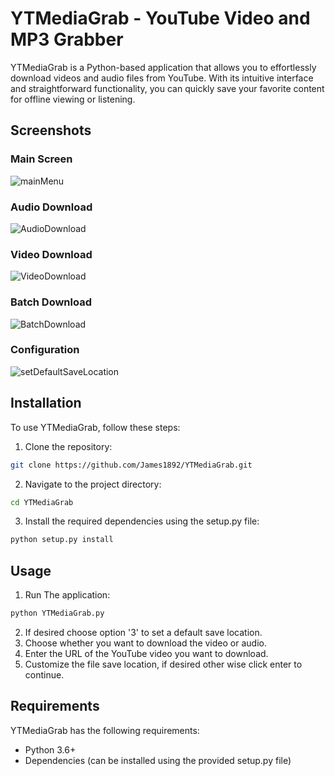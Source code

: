 ﻿# YTMediaGrab - YouTube Video and MP3 Grabber

YTMediaGrab is a Python-based application that allows you to effortlessly download videos and audio files from YouTube. With its intuitive interface and straightforward functionality, you can quickly save your favorite content for offline viewing or listening.


## Screenshots

### Main Screen
![mainMenu](https://github.com/James1892/YTMediaGrab/assets/26960992/4b58752e-7f1f-4712-8d5d-bc3b545b0fd8)

### Audio Download
![AudioDownload](https://github.com/James1892/YTMediaGrab/assets/26960992/57ea8331-e81d-4e6a-9b38-b1a26e003178)

### Video Download
![VideoDownload](https://github.com/James1892/YTMediaGrab/assets/26960992/2f430eee-d302-41fe-80cc-713058ea6dc0)

### Batch Download
![BatchDownload](https://github.com/James1892/YTMediaGrab/assets/26960992/19472296-b635-4985-a21c-d1999a8558f1)

### Configuration
![setDefaultSaveLocation](https://github.com/James1892/YTMediaGrab/assets/26960992/278c4aee-9f6f-47a5-b880-aabb2b41b45b)

## Installation
To use YTMediaGrab, follow these steps:

1. Clone the repository: 
```bash
git clone https://github.com/James1892/YTMediaGrab.git
```

2. Navigate to the project directory:
```bash
cd YTMediaGrab
```
3. Install the required dependencies using the setup.py file:
```bash
python setup.py install
```
## Usage
1. Run The application:
```bash
python YTMediaGrab.py
```
2. If desired choose option '3' to set a default save location.
3. Choose whether you want to download the video or audio. 
4. Enter the URL of the YouTube video you want to download.
5. Customize the file save location, if desired other wise click enter to continue.

## Requirements
YTMediaGrab has the following requirements:

- Python 3.6+
- Dependencies (can be installed using the provided setup.py file)
